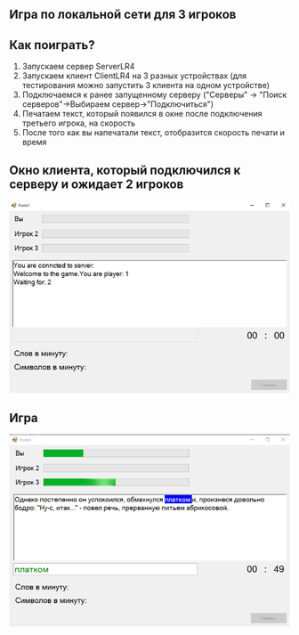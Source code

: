## Игра по локальной сети для 3 игроков </br>
## Как поиграть? </br>
1. Запускаем сервер ServerLR4 </br>
2. Запускаем клиент ClientLR4 на 3 разных устройствах (для тестирования можно запустить 3 клиента на одном устройстве) </br>
3. Подключаемся к ранее запущенному серверу ("Серверы" -> "Поиск серверов"->Выбираем сервер->"Подключиться") </br>
4. Печатаем текст, который появился в окне после подключения третьего игрока, на скорость </br>
5. После того как вы напечатали текст, отобразится скорость печати и время
## Окно клиента, который подключился к серверу и ожидает 2 игроков </br>
![Image alt](https://github.com/Pr1mit1vE/TypingRaceOnline/blob/main/Screenshots/Waiting.png)
## Игра</br>
![Image alt](https://github.com/Pr1mit1vE/TypingRaceOnline/blob/main/Screenshots/Game.png)
